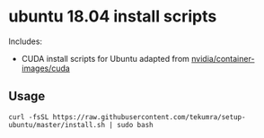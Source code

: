 # ubuntu 18.04 install scripts

Includes:

- CUDA install scripts for Ubuntu adapted from [nvidia/container-images/cuda](https://gitlab.com/nvidia/container-images/cuda/-/tree/master/dist/10.1/ubuntu18.04-x86_64)

## Usage

```
curl -fsSL https://raw.githubusercontent.com/tekumra/setup-ubuntu/master/install.sh | sudo bash
```
